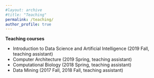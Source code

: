 ```yaml
---
#layout: archive
#title: "Teaching"
permalink: /teaching/
author_profile: true
---
```


<b>Teaching courses</b>
- Introduction to Data Science and Artificial Intelligence (2019 Fall, teaching assistant)   
- Computer Architecture (2019 Spring, teaching assistant)  
- Computational Biology (2018 Spring, teaching assistant)  
- Data Mining (2017 Fall, 2018 Fall, teaching assistant)  
